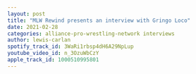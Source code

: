 ```yaml
---
layout: post
title: "MLW Rewind presents an interview with Gringo Loco"
date: 2021-02-28
categories: alliance-pro-wrestling-network interviews
author: lewis-carlan
spotify_track_id: 3WaRi1rbsp4dH6A29NpLup
youtube_video_id: n_3OzuWbCzY
apple_track_id: 1000510995801
---
```

